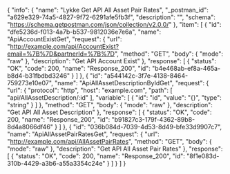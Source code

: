 {
  "info": {
    "name": "Lykke Get API All Asset Pair Rates",
    "_postman_id": "a629e329-74a5-4827-9f72-6291afe5fb3f",
    "description": "",
    "schema": "https://schema.getpostman.com/json/collection/v2.0.0/"
  },
  "item": [
    {
      "id": "dfe5236d-f013-4a7b-b537-9812036e7e6a",
      "name": "ApiAccountExistGet",
      "request": {
        "url": "http://example.com/api/AccountExist?email=%7B%7D&partnerId=%7B%7D",
        "method": "GET",
        "body": {
          "mode": "raw"
        },
        "description": "Get API Account Exist"
      },
      "response": [
        {
          "status": "OK",
          "code": 200,
          "name": "Response_200",
          "id": "b4e468ab-ef8a-465a-b8d4-b31fbdbd3246"
        }
      ]
    },
    {
      "id": "a544142c-3f7e-4138-8464-759273e10e07",
      "name": "ApiAllAssetDescriptionByIdGet",
      "request": {
        "url": {
          "protocol": "http",
          "host": "example.com",
          "path": [
            "api/AllAssetDescription/:id"
          ],
          "variable": [
            {
              "id": "id",
              "value": "{}",
              "type": "string"
            }
          ]
        },
        "method": "GET",
        "body": {
          "mode": "raw"
        },
        "description": "Get API All Asset Description"
      },
      "response": [
        {
          "status": "OK",
          "code": 200,
          "name": "Response_200",
          "id": "b91827c3-179f-4362-89b8-8d4a8066df46"
        }
      ]
    },
    {
      "id": "036b084d-7039-4d53-8d49-bfe33d9907c7",
      "name": "ApiAllAssetPairRatesGet",
      "request": {
        "url": "http://example.com/api/AllAssetPairRates",
        "method": "GET",
        "body": {
          "mode": "raw"
        },
        "description": "Get API All Asset Pair Rates"
      },
      "response": [
        {
          "status": "OK",
          "code": 200,
          "name": "Response_200",
          "id": "8f1e083d-310b-4429-a3b6-a55a3354c24e"
        }
      ]
    }
  ]
}